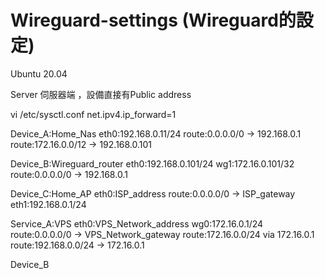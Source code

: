 # Wireguard-settings (Wireguard的設定)

Ubuntu 20.04

Server 伺服器端 ，設備直接有Public address

vi /etc/sysctl.conf
net.ipv4.ip_forward=1

Device_A:Home_Nas
    eth0:192.168.0.11/24
    route:0.0.0.0/0 -> 192.168.0.1
    route:172.16.0.0/12 -> 192.168.0.101
    
Device_B:Wireguard_router
    eth0:192.168.0.101/24
    wg1:172.16.0.101/32
    route:0.0.0.0/0 -> 192.168.0.1

Device_C:Home_AP
    eth0:ISP_address
    route:0.0.0.0/0 -> ISP_gateway
    eth1:192.168.0.1/24

Service_A:VPS
    eth0:VPS_Network_address
    wg0:172.16.0.1/24
    route:0.0.0.0/0 -> VPS_Network_gateway
    route:172.16.0.0/24 via 172.16.0.1
    route:192.168.0.0/24 -> 172.16.0.1
    
Device_B
